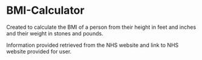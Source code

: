 # BMI-Calculator

Created to calculate the BMI of a person from their height in feet and inches and their weight in stones and pounds.

Information provided retrieved from the NHS website and link to NHS website provided for user.
